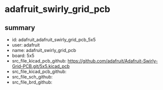 # adafruit_swirly_grid_pcb
 
## summary 
* id: adafruit_adafruit_swirly_grid_pcb_5x5
* user: adafruit
* name: adafruit_swirly_grid_pcb
* board: 5x5
* src_file_kicad_pcb_github: https://github.com/adafruit/Adafruit-Swirly-Grid-PCB.git/5x5.kicad_pcb
* src_file_kicad_pcb_github: 
* src_file_sch_github: 
* src_file_brd_github: 



